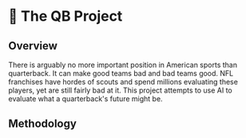 # 🏈 The QB Project

## Overview
There is arguably no more important position in American sports than quarterback. It can make good teams bad and bad teams good. NFL franchises have hordes of scouts and spend millions evaluating these players, yet are still fairly bad at it. This project attempts to use AI to evaluate what a quarterback's future might be.

## Methodology
